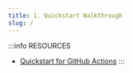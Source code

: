 ```yaml
---
title: 1. Quickstart Walkthrough
slug: /
---
```


:::info RESOURCES
 - [Quickstart for GitHub Actions](https://docs.github.com/en/actions/quickstart)
:::